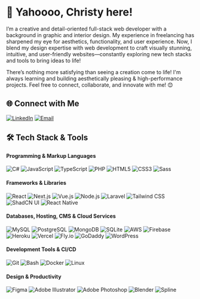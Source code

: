 # 🌟 Yahoooo, Christy here!

I’m a creative and detail-oriented full-stack web developer with a background in graphic and interior design. My experience in freelancing has sharpened my eye for aesthetics, functionality, and user experience. Now, I blend my design expertise with web development to craft visually stunning, intuitive, and user-friendly websites—constantly exploring new tech stacks and tools to bring ideas to life!

There’s nothing more satisfying than seeing a creation come to life! I'm always learning and building aesthetically pleasing & high-performance projects. Feel free to connect, collaborate, and innovate with me! 😊

## 🌐 Connect with Me

[![LinkedIn](https://img.shields.io/badge/LinkedIn-%230077B5.svg?style=for-the-badge&logo=linkedin&logoColor=white)](https://www.linkedin.com/in/ho-ching-wan/) [![Email](https://img.shields.io/badge/Email-D14836?style=for-the-badge&logo=gmail&logoColor=white)](mailto:christy.wan.965@gmail.com)

## 🛠 Tech Stack & Tools

#### **Programming & Markup Languages**

![C#](https://img.shields.io/badge/C%23-239120?style=for-the-badge&logo=c-sharp&logoColor=white) ![JavaScript](https://img.shields.io/badge/JavaScript-F7DF1E?style=for-the-badge&logo=javascript&logoColor=black) ![TypeScript](https://img.shields.io/badge/TypeScript-007ACC?style=for-the-badge&logo=typescript&logoColor=white) ![PHP](https://img.shields.io/badge/PHP-777BB4?style=for-the-badge&logo=php&logoColor=white) ![HTML5](https://img.shields.io/badge/HTML5-E34F26?style=for-the-badge&logo=html5&logoColor=white) ![CSS3](https://img.shields.io/badge/CSS3-1572B6?style=for-the-badge&logo=css3&logoColor=white) ![Sass](https://img.shields.io/badge/Sass-CC6699?style=for-the-badge&logo=sass&logoColor=white)

#### **Frameworks & Libraries**

![React](https://img.shields.io/badge/React-20232A?style=for-the-badge&logo=react&logoColor=61DAFB) ![Next.js](https://img.shields.io/badge/Next.js-000000?style=for-the-badge&logo=next.js&logoColor=white) ![Vue.js](https://img.shields.io/badge/Vue.js-4FC08D?style=for-the-badge&logo=vue.js&logoColor=white) ![Node.js](https://img.shields.io/badge/Node.js-339933?style=for-the-badge&logo=node.js&logoColor=white) ![Laravel](https://img.shields.io/badge/Laravel-FF2D20?style=for-the-badge&logo=laravel&logoColor=white) ![Tailwind CSS](https://img.shields.io/badge/TailwindCSS-06B6D4?style=for-the-badge&logo=tailwindcss&logoColor=white)
![ShadCN UI](https://img.shields.io/badge/ShadCN_UI-18181B?style=for-the-badge&logo=react&logoColor=white) ![React Native](https://img.shields.io/badge/React_Native-20232A?style=for-the-badge&logo=react&logoColor=61DAFB)

#### **Databases, Hosting, CMS & Cloud Services**

![MySQL](https://img.shields.io/badge/MySQL-4479A1?style=for-the-badge&logo=mysql&logoColor=white) ![PostgreSQL](https://img.shields.io/badge/PostgreSQL-316192?style=for-the-badge&logo=postgresql&logoColor=white) ![MongoDB](https://img.shields.io/badge/MongoDB-47A248?style=for-the-badge&logo=mongodb&logoColor=white) ![SQLite](https://img.shields.io/badge/SQLite-003B57?style=for-the-badge&logo=sqlite&logoColor=white) ![AWS](https://img.shields.io/badge/AWS-232F3E?style=for-the-badge&logo=amazon-aws&logoColor=white) ![Firebase](https://img.shields.io/badge/Firebase-FFCA28?style=for-the-badge&logo=firebase&logoColor=black) ![Heroku](https://img.shields.io/badge/Heroku-430098?style=for-the-badge&logo=heroku&logoColor=white) ![Vercel](https://img.shields.io/badge/Vercel-000000?style=for-the-badge&logo=vercel&logoColor=white)
![Fly.io](https://img.shields.io/badge/Fly.io-003366?style=for-the-badge&logo=flydotio&logoColor=white) ![GoDaddy](https://img.shields.io/badge/GoDaddy-1BDBDB?style=for-the-badge&logo=godaddy&logoColor=black)
![WordPress](https://img.shields.io/badge/WordPress-21759B?style=for-the-badge&logo=wordpress&logoColor=white)

#### **Development Tools & CI/CD**

![Git](https://img.shields.io/badge/Git-F05032?style=for-the-badge&logo=git&logoColor=white) ![Bash](https://img.shields.io/badge/Bash-121011?style=for-the-badge&logo=gnu-bash&logoColor=white) ![Docker](https://img.shields.io/badge/Docker-2496ED?style=for-the-badge&logo=docker&logoColor=white) ![Linux](https://img.shields.io/badge/Linux-FCC624?style=for-the-badge&logo=linux&logoColor=black)

#### **Design & Productivity**

![Figma](https://img.shields.io/badge/Figma-F24E1E?style=for-the-badge&logo=figma&logoColor=white) ![Adobe Illustrator](https://img.shields.io/badge/Illustrator-FF9A00?style=for-the-badge&logo=adobe-illustrator&logoColor=white) ![Adobe Photoshop](https://img.shields.io/badge/Photoshop-31A8FF?style=for-the-badge&logo=adobe-photoshop&logoColor=white) ![Blender](https://img.shields.io/badge/Blender-F5792A?style=for-the-badge&logo=blender&logoColor=white) ![Spline](https://img.shields.io/badge/Spline-222222?style=for-the-badge&logo=spline&logoColor=00A8E8)
